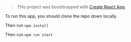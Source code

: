 > This project was bootstrapped with [Create React App](https://github.com/facebook/create-react-app).


To run this app, you should clone the repo down locally.

Then run `npm install`

Then run `npm run start`
